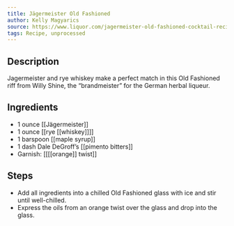 ```yaml
---
title: Jägermeister Old Fashioned
author: Kelly Magyarics
source: https://www.liquor.com/jagermeister-old-fashioned-cocktail-recipe-5080940
tags: Recipe, unprocessed
---
```

## Description
Jagermeister and rye whiskey make a perfect match in this Old Fashioned riff from Willy Shine, the “brandmeister” for the German herbal liqueur.
## Ingredients
- 1 ounce [[Jägermeister]]
- 1 ounce [[rye [[whiskey]]]] 
- 1 barspoon [[maple syrup]] 
- 1 dash Dale DeGroff’s [[pimento bitters]]
- Garnish: [[[[orange]] twist]]
## Steps
- Add all ingredients into a chilled Old Fashioned glass with ice and stir until well-chilled.
- Express the oils from an orange twist over the glass and drop into the glass.